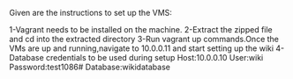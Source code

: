 Given are the instructions to set up the VMS:

1-Vagrant needs to be installed on the machine.
2-Extract the zipped file and cd into the extracted directory
3-Run vagrant up commands.Once the VMs are up and running,navigate to 10.0.0.11 and start setting up the wiki
4-Database credentials to be used during setup
    Host:10.0.0.10
    User:wiki
    Password:test1086#
    Database:wikidatabase
